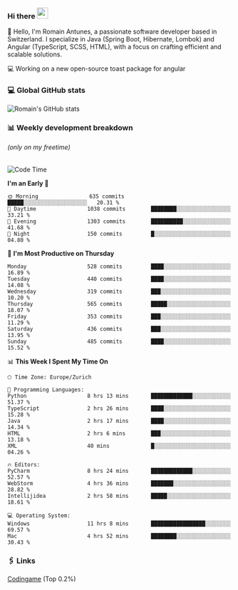 ### Hi there <img src="https://media.giphy.com/media/hvRJCLFzcasrR4ia7z/giphy.gif" width="25px" height="25px">

👋 Hello, I'm Romain Antunes, a passionate software developer based in Switzerland. I specialize in Java (Spring Boot, Hibernate, Lombok) and Angular (TypeScript, SCSS, HTML), with a focus on crafting efficient and scalable solutions.

💻 Working on a new open-source toast package for angular

### 💻 Global GitHub stats
![Romain's GitHub stats](https://github-readme-streak-stats.herokuapp.com?user=RomainAntunes&theme=dark)


### 📊 Weekly development breakdown 
###### *(only on my freetime)*

<!--START_SECTION:wakastats-->
![Code Time](http://img.shields.io/badge/Code%20Time-1%2C807%20hrs%2031%20mins-blue)

**I'm an Early 🐤** 

```text
🌞 Morning                635 commits         █████░░░░░░░░░░░░░░░░░░░░   20.31 % 
🌆 Daytime                1038 commits        ████████░░░░░░░░░░░░░░░░░   33.21 % 
🌃 Evening                1303 commits        ██████████░░░░░░░░░░░░░░░   41.68 % 
🌙 Night                  150 commits         █░░░░░░░░░░░░░░░░░░░░░░░░   04.80 % 
```
📅 **I'm Most Productive on Thursday** 

```text
Monday                   528 commits         ████░░░░░░░░░░░░░░░░░░░░░   16.89 % 
Tuesday                  440 commits         ████░░░░░░░░░░░░░░░░░░░░░   14.08 % 
Wednesday                319 commits         ███░░░░░░░░░░░░░░░░░░░░░░   10.20 % 
Thursday                 565 commits         █████░░░░░░░░░░░░░░░░░░░░   18.07 % 
Friday                   353 commits         ███░░░░░░░░░░░░░░░░░░░░░░   11.29 % 
Saturday                 436 commits         ███░░░░░░░░░░░░░░░░░░░░░░   13.95 % 
Sunday                   485 commits         ████░░░░░░░░░░░░░░░░░░░░░   15.52 % 
```


📊 **This Week I Spent My Time On** 

```text
🕑︎ Time Zone: Europe/Zurich

💬 Programming Languages: 
Python                   8 hrs 13 mins       █████████████░░░░░░░░░░░░   51.37 % 
TypeScript               2 hrs 26 mins       ████░░░░░░░░░░░░░░░░░░░░░   15.28 % 
Java                     2 hrs 17 mins       ████░░░░░░░░░░░░░░░░░░░░░   14.34 % 
HTML                     2 hrs 6 mins        ███░░░░░░░░░░░░░░░░░░░░░░   13.18 % 
XML                      40 mins             █░░░░░░░░░░░░░░░░░░░░░░░░   04.26 % 

🔥 Editors: 
PyCharm                  8 hrs 24 mins       █████████████░░░░░░░░░░░░   52.57 % 
WebStorm                 4 hrs 36 mins       ███████░░░░░░░░░░░░░░░░░░   28.82 % 
Intellijidea             2 hrs 58 mins       █████░░░░░░░░░░░░░░░░░░░░   18.61 % 

💻 Operating System: 
Windows                  11 hrs 8 mins       █████████████████░░░░░░░░   69.57 % 
Mac                      4 hrs 52 mins       ████████░░░░░░░░░░░░░░░░░   30.43 % 
```


<!--END_SECTION:wakastats-->

### 🖇 Links

[Codingame](https://www.codingame.com/profile/defc3ee5279aecc1bb6114e1f994ea9b3325423) (Top 0.2%)
